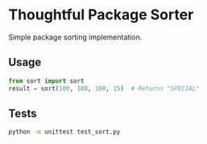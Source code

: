 # Thoughtful Package Sorter

Simple package sorting implementation.

## Usage

```python
from sort import sort
result = sort(100, 100, 100, 15)  # Returns "SPECIAL"
```

## Tests

```bash
python -m unittest test_sort.py
```